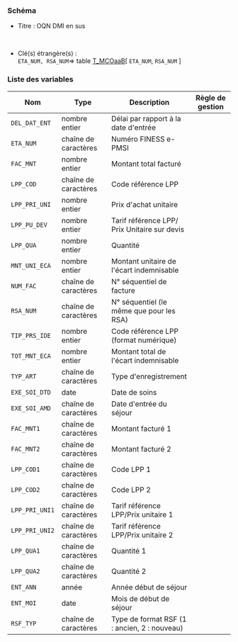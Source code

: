 ### Schéma


- Titre : OQN DMI en sus
<br />



- Clé(s) étrangère(s) : <br />
`ETA_NUM, RSA_NUM`=> table [T_MCOaaB](/tables/T_MCOaaB)[ `ETA_NUM`, `RSA_NUM` ]<br />

 
### Liste des variables

Nom | Type | Description | Règle de gestion
-|-|-|-
`DEL_DAT_ENT`| nombre entier |Délai par rapport à la date d'entrée||
`ETA_NUM`| chaîne de caractères |Numéro FINESS e-PMSI||
`FAC_MNT`| nombre entier |Montant total facturé||
`LPP_COD`| chaîne de caractères |Code référence LPP||
`LPP_PRI_UNI`| nombre entier |Prix d'achat unitaire||
`LPP_PU_DEV`| nombre entier |Tarif référence LPP/ Prix Unitaire sur devis||
`LPP_QUA`| nombre entier |Quantité||
`MNT_UNI_ECA`| nombre entier |Montant unitaire de l'écart indemnisable||
`NUM_FAC`| chaîne de caractères |N° séquentiel de facture||
`RSA_NUM`| chaîne de caractères | N° séquentiel (le même que pour les RSA)||
`TIP_PRS_IDE`| nombre entier |Code référence LPP (format numérique)||
`TOT_MNT_ECA`| nombre entier |Montant total de l'écart indemnisable||
`TYP_ART`| chaîne de caractères |Type d'enregistrement||
`EXE_SOI_DTD`| date |Date de soins||
`EXE_SOI_AMD`| chaîne de caractères |Date d'entrée du séjour||
`FAC_MNT1`| chaîne de caractères |Montant facturé 1||
`FAC_MNT2`| chaîne de caractères |Montant facturé 2||
`LPP_COD1`| chaîne de caractères |Code LPP 1||
`LPP_COD2`| chaîne de caractères |Code LPP 2||
`LPP_PRI_UNI1`| chaîne de caractères |Tarif référence LPP/Prix unitaire 1||
`LPP_PRI_UNI2`| chaîne de caractères |Tarif référence LPP/Prix unitaire 2||
`LPP_QUA1`| chaîne de caractères |Quantité 1||
`LPP_QUA2`| chaîne de caractères |Quantité 2||
`ENT_ANN`| année |Année début de séjour||
`ENT_MOI`| date |Mois de début de séjour||
`RSF_TYP`| chaîne de caractères |Type de format RSF (1 : ancien, 2 : nouveau)||